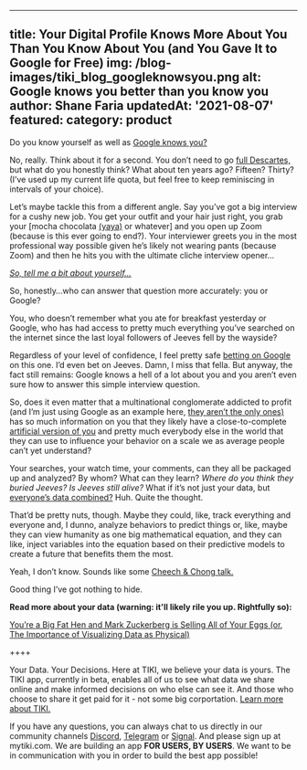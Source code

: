 

---
title: Your Digital Profile Knows More About You Than You Know About You (and You Gave It to Google for Free)
img: /blog-images/tiki_blog_googleknowsyou.png
alt: Google knows you better than you know you
author: Shane Faria
updatedAt: '2021-08-07'
featured: 
category: product
---

Do you know yourself as well as [Google knows you?](https://www.youtube.com/watch?v=OMOGaugKpzs)

No, really. Think about it for a second. You don’t need to go [full Descartes,](https://3.bp.blogspot.com/-GF33nruvSag/WXrwGoA15AI/AAAAAAAADsg/FY-yAfpih341YJ7S9shhHxjDAiMZ_EWsACLcBGAs/s1600/cog.jpg) but what do you honestly think? What about ten years ago? Fifteen? Thirty? (I’ve used up my current life quota, but feel free to keep reminiscing in intervals of your choice).

Let’s maybe tackle this from a different angle. Say you’ve got a big interview for a cushy new job. You get your outfit and your hair just right, you grab your [mocha chocolata [(yaya)](https://www.youtube.com/watch?t=41&v=RQa7SvVCdZk&feature=youtu.be) or whatever] and you open up Zoom (because is this ever going to end?). Your interviewer greets you in the most professional way possible given he’s likely not wearing pants (because Zoom) and then he hits you with the ultimate cliche interview opener…

*[So, tell me a bit about yourself…](https://images3.memedroid.com/images/UPLOADED406/5d148ccc4e25a.jpeg)*

So, honestly…who can answer that question more accurately: you or Google?

You, who doesn’t remember what you ate for breakfast yesterday or Google, who has had access to pretty much everything you’ve searched on the internet since the last loyal followers of Jeeves fell by the wayside?

Regardless of your level of confidence, I feel pretty safe [betting on Google](https://qz.com/2042493/pathways-google-is-developing-a-superintelligent-multipurpose-ai/) on this one. I’d even bet on Jeeves. Damn, I miss that fella. But anyway, the fact still remains: Google knows a hell of a lot about you and you aren’t even sure how to answer this simple interview question.

So, does it even matter that a multinational conglomerate addicted to profit (and I’m just using Google as an example here, [they aren’t the only ones)](https://media.disrn.com/articles/7de3ccc6-716f-4dd3-bd7b-16342f2e2206.jpg) has so much information on you that they likely have a close-to-complete [artificial version of you](https://betalist.com/startups/sidekik) and pretty much everybody else in the world that they can use to influence your behavior on a scale we as average people can’t yet understand?

Your searches, your watch time, your comments, can they all be packaged up and analyzed? By whom? What can they learn? *Where do you think they buried Jeeves? Is Jeeves still alive?* What if it’s not just your data, but [everyone’s data combined?](https://www.internetlivestats.com/google-search-statistics/) Huh. Quite the thought.

That’d be pretty nuts, though. Maybe they could, like, track everything and everyone and, I dunno, analyze behaviors to predict things or, like, maybe they can view humanity as one big mathematical equation, and they can like, inject variables into the equation based on their predictive models to create a future that benefits them the most.

Yeah, I don’t know. Sounds like some [Cheech & Chong talk.](https://i1.kym-cdn.com/photos/images/facebook/000/785/641/a33.jpg)

Good thing I’ve got nothing to hide.

**Read more about your data (warning: it'll likely rile you up. Rightfully so):**

[You’re a Big Fat Hen and Mark Zuckerberg is Selling All of Your Eggs (or, The Importance of Visualizing Data as Physical)](https://mytiki.com/blog/mark-zuckerberg-selling-your-eggs)


++++ 

Your Data. Your Decisions.
Here at TIKI, we believe your data is yours.
The TIKI app, currently in beta, enables all of us to see what data we share online and make informed decisions on who else can see it. And those who choose to share it get paid for it - not some big corportation. 
[Learn more about TIKI.](https://mytiki.com/blog/executive-summary-0421) 

If you have any questions, you can always chat to us directly in our community channels 
[Discord](https://discord.com/invite/evjYQq48Be), [Telegram](https://t.me/mytikiapp) or [Signal](https://signal.group/#CjQKIA66Eq2VHecpcCd-cu-dziozMRSH3EuQdcZJNyMOYNi5EhC0coWtjWzKQ1dDKEjMqhkP). And please sign up at mytiki.com.
We are building an app **FOR USERS, BY USERS**. We want to be in communication with you in order to build the best app possible!
